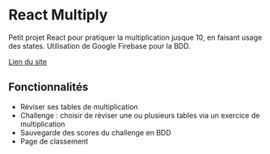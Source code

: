 <h1>React Multiply</h1>
<p>Petit projet React pour pratiquer la multiplication jusque 10, en faisant usage des states. Utilisation de Google Firebase pour la BDD.</p>

<a href="https://kara-multiply.web.app/">Lien du site</a>

<h2>Fonctionnalités</h2>
<ul>
    <li>Réviser ses tables de multiplication</li>
    <li>Challenge : choisir de réviser une ou plusieurs tables via un exercice de multiplication</li>
    <li>Sauvegarde des scores du challenge en BDD</li>
    <li>Page de classement</li>   
</ul>
